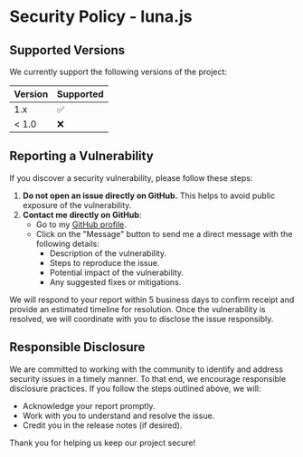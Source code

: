 # Security Policy - luna.js

## Supported Versions

We currently support the following versions of the project:

| Version | Supported          |
|---------|--------------------|
| 1.x     | :white_check_mark: |
| < 1.0   | :x:                |

## Reporting a Vulnerability

If you discover a security vulnerability, please follow these steps:

1. **Do not open an issue directly on GitHub.** This helps to avoid public exposure of the vulnerability.
2. **Contact me directly on GitHub**:
    - Go to my [GitHub profile](https://github.com/AtsumiFlex).
    - Click on the "Message" button to send me a direct message with the following details:
        - Description of the vulnerability.
        - Steps to reproduce the issue.
        - Potential impact of the vulnerability.
        - Any suggested fixes or mitigations.

We will respond to your report within 5 business days to confirm receipt and provide an estimated timeline for
resolution. Once the vulnerability is resolved, we will coordinate with you to disclose the issue responsibly.

## Responsible Disclosure

We are committed to working with the community to identify and address security issues in a timely manner. To that end,
we encourage responsible disclosure practices. If you follow the steps outlined above, we will:

- Acknowledge your report promptly.
- Work with you to understand and resolve the issue.
- Credit you in the release notes (if desired).

Thank you for helping us keep our project secure!
